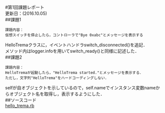 #第1回課題レポート  
更新日：(2016.10.05)    
##課題1  
```
課題内容：  
仮想スイッチを停止したら，コントローラで"Bye 0xabc"とメッセージを表示する  

```

HelloTremaクラスに，イベントハンドラswitch_disconnected()を追記．  
メソッド内はlogger.infoを用いてswitch_ready()と同様に記述した．  
##課題2  
```
課題内容：  
HelloTremaが起動したら，"HelloTrema started."とメッセージを表示する．  
ただし，文字列"HelloTrema"をハードコーディングしない．  
```

selfが自オブジェクトを示しているので，self.nameでインスタンス変数nameからオブジェクト名を取得し，表示するようにした．  
##ソースコード  
[hello_trema.rb](https://github.com/handai-trema/hello-trema-r-narimoto/blob/master/lib/hello_trema.rb)
